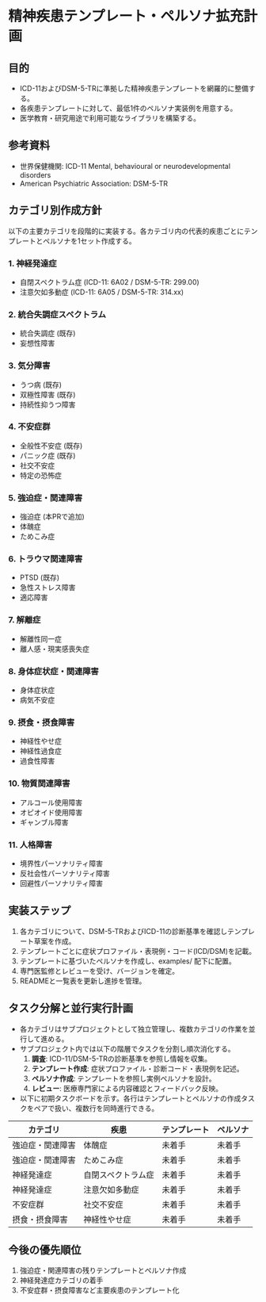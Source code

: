 # 精神疾患テンプレート・ペルソナ拡充計画

## 目的
- ICD-11およびDSM-5-TRに準拠した精神疾患テンプレートを網羅的に整備する。
- 各疾患テンプレートに対して、最低1件のペルソナ実装例を用意する。
- 医学教育・研究用途で利用可能なライブラリを構築する。

## 参考資料
- 世界保健機関: ICD-11 Mental, behavioural or neurodevelopmental disorders
- American Psychiatric Association: DSM-5-TR

## カテゴリ別作成方針
以下の主要カテゴリを段階的に実装する。各カテゴリ内の代表的疾患ごとにテンプレートとペルソナを1セット作成する。

### 1. 神経発達症
- 自閉スペクトラム症 (ICD-11: 6A02 / DSM-5-TR: 299.00)
- 注意欠如多動症 (ICD-11: 6A05 / DSM-5-TR: 314.xx)

### 2. 統合失調症スペクトラム
- 統合失調症 (既存)
- 妄想性障害

### 3. 気分障害
- うつ病 (既存)
- 双極性障害 (既存)
- 持続性抑うつ障害

### 4. 不安症群
- 全般性不安症 (既存)
- パニック症 (既存)
- 社交不安症
- 特定の恐怖症

### 5. 強迫症・関連障害
- 強迫症 (本PRで追加)
- 体醜症
- ためこみ症

### 6. トラウマ関連障害
- PTSD (既存)
- 急性ストレス障害
- 適応障害

### 7. 解離症
- 解離性同一症
- 離人感・現実感喪失症

### 8. 身体症状症・関連障害
- 身体症状症
- 病気不安症

### 9. 摂食・摂食障害
- 神経性やせ症
- 神経性過食症
- 過食性障害

### 10. 物質関連障害
- アルコール使用障害
- オピオイド使用障害
- ギャンブル障害

### 11. 人格障害
- 境界性パーソナリティ障害
- 反社会性パーソナリティ障害
- 回避性パーソナリティ障害

## 実装ステップ
1. 各カテゴリについて、DSM-5-TRおよびICD-11の診断基準を確認しテンプレート草案を作成。
2. テンプレートごとに症状プロファイル・表現例・コード(ICD/DSM)を記載。
3. テンプレートに基づいたペルソナを作成し、examples/ 配下に配置。
4. 専門医監修とレビューを受け、バージョンを確定。
5. READMEと一覧表を更新し進捗を管理。

## タスク分解と並行実行計画
- 各カテゴリはサブプロジェクトとして独立管理し、複数カテゴリの作業を並行して進める。
- サブプロジェクト内では以下の階層でタスクを分割し順次消化する。
    1. **調査**: ICD-11/DSM-5-TRの診断基準を参照し情報を収集。
    2. **テンプレート作成**: 症状プロファイル・診断コード・表現例を記述。
    3. **ペルソナ作成**: テンプレートを参照し実例ペルソナを設計。
    4. **レビュー**: 医療専門家による内容確認とフィードバック反映。
- 以下に初期タスクボードを示す。各行はテンプレートとペルソナの作成タスクをペアで扱い、複数行を同時進行できる。

|カテゴリ|疾患|テンプレート|ペルソナ|
|---|---|---|---|
|強迫症・関連障害|体醜症|未着手|未着手|
|強迫症・関連障害|ためこみ症|未着手|未着手|
|神経発達症|自閉スペクトラム症|未着手|未着手|
|神経発達症|注意欠如多動症|未着手|未着手|
|不安症群|社交不安症|未着手|未着手|
|摂食・摂食障害|神経性やせ症|未着手|未着手|


## 今後の優先順位
1. 強迫症・関連障害の残りテンプレートとペルソナ作成
2. 神経発達症カテゴリの着手
3. 不安症群・摂食障害など主要疾患のテンプレート化

